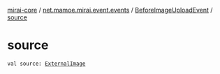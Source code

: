 [mirai-core](../../index.md) / [net.mamoe.mirai.event.events](../index.md) / [BeforeImageUploadEvent](index.md) / [source](./source.md)

# source

`val source: `[`ExternalImage`](../../net.mamoe.mirai.utils/-external-image/index.md)